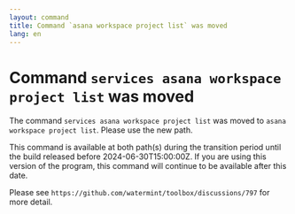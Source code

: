 ```yaml
---
layout: command
title: Command `asana workspace project list` was moved
lang: en
---
```


# Command `services asana workspace project list` was moved

The command `services asana workspace project list` was moved to `asana workspace project list`. Please use the new path.

This command is available at both path(s) during the transition period until the build released before 2024-06-30T15:00:00Z. If you are using this version of the program, this command will continue to be available after this date.

Please see `https://github.com/watermint/toolbox/discussions/797` for more detail.


